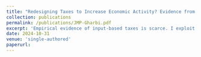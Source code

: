 ```yaml
---
title: "Redesigning Taxes to Increase Economic Activity? Evidence from a French Business Tax Reform (JMP) [PDF](/files/JMP-Gharbi.pdf) "
collection: publications
permalink: /publications/JMP-Gharbi.pdf
excerpt: 'Empirical evidence of input-based taxes is scarce. I exploit a reform of the French local business tax that shifted the tax burden from both labor and capital to capital only. I apply a dynamic differences-in-differences approach leveraging cross-sectional variations in firms‘ exposure to the reform. Using rich administrative data, I show that the reform boosts firms‘ investment, particularly for those initially cash-constrained. For a 1% reduction in taxes, tangible assets increase by 0.69%. This generates significant productivity gains. Wages are not affected. I estimate a negative effect on employment. This reduction does not indicate direct job cuts but reflects differences in employment growth rates between capital-intensive and labor-intensive firms, with capital-intensive firms increasing employment more rapidly. I explain this difference by varying tax sensitivity based on whether firms can deduct business tax payments from the corporate income tax.' 
date: 2024-10-31
venue: 'single-authored'
paperurl: 
---
```


